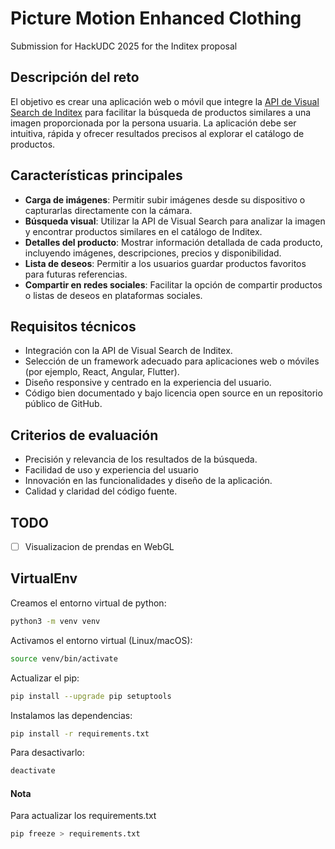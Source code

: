 # Picture Motion Enhanced Clothing

Submission for HackUDC 2025 for the Inditex proposal

## Descripción del reto
El objetivo es crear una aplicación web o móvil que integre la [API de Visual Search de Inditex](https://developer.inditex.com/apimktplc/web/products/pubapimkt/protocols/REST/apis/visual-search/overview) para facilitar la búsqueda de productos similares a una imagen proporcionada por la persona usuaria. La aplicación debe ser intuitiva, rápida y ofrecer resultados precisos al explorar el catálogo de productos.

## Características principales
* **Carga de imágenes**: Permitir subir imágenes desde su dispositivo o capturarlas directamente con la cámara.
* **Búsqueda visual**: Utilizar la API de Visual Search para analizar la imagen y encontrar productos similares en el catálogo de Inditex.
* **Detalles del producto**: Mostrar información detallada de cada producto, incluyendo imágenes, descripciones, precios y disponibilidad.
* **Lista de deseos**: Permitir a los usuarios guardar productos favoritos para futuras referencias.
* **Compartir en redes sociales**: Facilitar la opción de compartir productos o listas de deseos en plataformas sociales.

## Requisitos técnicos
* Integración con la API de Visual Search de Inditex.
* Selección de un framework adecuado para aplicaciones web o móviles (por ejemplo, React, Angular, Flutter).
* Diseño responsive y centrado en la experiencia del usuario.
* Código bien documentado y bajo licencia open source en un repositorio público de GitHub.

## Criterios de evaluación
* Precisión y relevancia de los resultados de la búsqueda.
* Facilidad de uso y experiencia del usuario
* Innovación en las funcionalidades y diseño de la aplicación.
* Calidad y claridad del código fuente.

## TODO
- [ ] Visualizacion de prendas en WebGL

## VirtualEnv

Creamos el entorno virtual de python:

```bash
python3 -m venv venv
```

Activamos el entorno virtual (Linux/macOS):

```bash
source venv/bin/activate
```

Actualizar el pip:

```bash
pip install --upgrade pip setuptools
```

Instalamos las dependencias:

```bash
pip install -r requirements.txt
```

Para desactivarlo:
```bash
deactivate
```

#### Nota

Para actualizar los requirements.txt

```bash
pip freeze > requirements.txt
```
